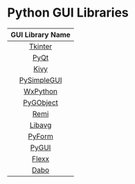 # Python GUI Libraries

| **GUI Library Name** |
|:---:|
| [Tkinter][1] |
| [PyQt][2] |
| [Kivy][3] |
| [PySimpleGUI][4] |
| [WxPython][5] |
| [PyGObject][6] |
| [Remi][7] |
| [Libavg][8] |
| [PyForm][9] |
| [PyGUI][10] |
| [Flexx][11] |
| [Dabo][12] |


[1]: https://docs.python.org/3/library/tkinter.html
[2]: https://doc.qt.io/qtforpython-5/contents.html
[3]: https://kivy.org/doc/stable/
[4]: https://www.pysimplegui.org/en/latest/
[5]: https://www.wxpython.org/
[6]: https://pygobject.readthedocs.io/en/latest/
[7]: https://github.com/rawpython/remi
[8]: https://www.libavg.de/reference/current/
[9]: https://pyforms.readthedocs.io/en/v4/
[10]: https://www.csse.canterbury.ac.nz/greg.ewing/python_gui/
[11]: https://flexx.readthedocs.io/en/latest/
[12]: https://dabodev.com/
